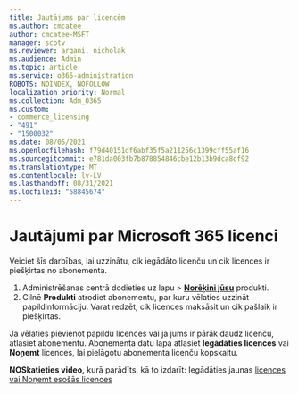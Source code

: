 ```yaml
---
title: Jautājums par licencēm
ms.author: cmcatee
author: cmcatee-MSFT
manager: scotv
ms.reviewer: argani, nicholak
ms.audience: Admin
ms.topic: article
ms.service: o365-administration
ROBOTS: NOINDEX, NOFOLLOW
localization_priority: Normal
ms.collection: Adm_O365
ms.custom:
- commerce_licensing
- "491"
- "1500032"
ms.date: 08/05/2021
ms.openlocfilehash: f79d40151df6abf35f5a211256c1399cff55af16
ms.sourcegitcommit: e781da003fb7b878854846cbe12b13b9dca8df92
ms.translationtype: MT
ms.contentlocale: lv-LV
ms.lasthandoff: 08/31/2021
ms.locfileid: "58845674"
---
```

# <a name="questions-about-your-microsoft-365-license"></a>Jautājumi par Microsoft 365 licenci

Veiciet šīs darbības, lai uzzinātu, cik iegādāto licenču un cik licences ir piešķirtas no abonementa.
  
1. Administrēšanas centrā dodieties  uz lapu \> **[Norēķini jūsu](https://go.microsoft.com/fwlink/p/?linkid=842054)** produkti.
2. Cilnē **Produkti** atrodiet abonementu, par kuru vēlaties uzzināt papildinformāciju. Varat redzēt, cik licences maksāsit un cik pašlaik ir piešķirtas.

Ja vēlaties pievienot papildu licences vai ja jums ir pārāk daudz licenču, atlasiet abonementu. Abonementa datu lapā atlasiet **Iegādāties licences** vai **Noņemt** licences, lai pielāgotu abonementa licenču kopskaitu.

**NOSkatieties video,** kurā parādīts, kā to izdarīt: Iegādāties jaunas [licences](https://go.microsoft.com/fwlink/p/?linkid=2154857) [vai Noņemt esošās licences](https://go.microsoft.com/fwlink/p/?linkid=2154938)